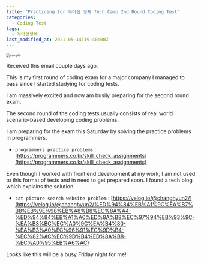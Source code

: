 ```yaml
---
title: "Practicing for 우아한 형제 Tech Camp 2nd Round Coding Test"
categories:
  - Coding Test
tags:
  - 우아한형제
last_modified_at: 2021-05-14T19:40:00Z
---
```



<img src="https://user-images.githubusercontent.com/46912607/118258201-8d3f1280-b4ea-11eb-95f2-e8c1b36d29b2.png" alt="sample" style="zoom:60%;" />

Received this email couple days ago. 

This is my first round of coding exam for a major company I managed to pass since I started studying for coding tests. 

I am massively excited and now am busily preparing for the second round exam.

The second round of the coding tests usually consists of real world scenario-based developing coding problems.

I am preparing for the exam this Saturday by solving the practice problems in programmers.

- `programmers practice problems` : [https://programmers.co.kr/skill_check_assignments](https://programmers.co.kr/skill_check_assignments)

Even though I worked with front end development at my work, I am not used to this format of tests and in need to get prepared soon. I found a tech blog which explains the solution. 

- `cat picture search website problem` : [https://velog.io/@changhyun2/](https://velog.io/@changhyun2/%ED%94%84%EB%A1%9C%EA%B7%B8%EB%9E%98%EB%A8%B8%EC%8A%A4-%ED%94%84%EB%A1%A0%ED%8A%B8%EC%97%94%EB%93%9C-%EA%B3%BC%EC%A0%9C%EA%B4%80-%EA%B3%A0%EC%96%91%EC%9D%B4-%EC%82%AC%EC%9D%B4%ED%8A%B8-%EC%A0%95%EB%A6%AC)

Looks like this will be a busy Friday night for me! 





